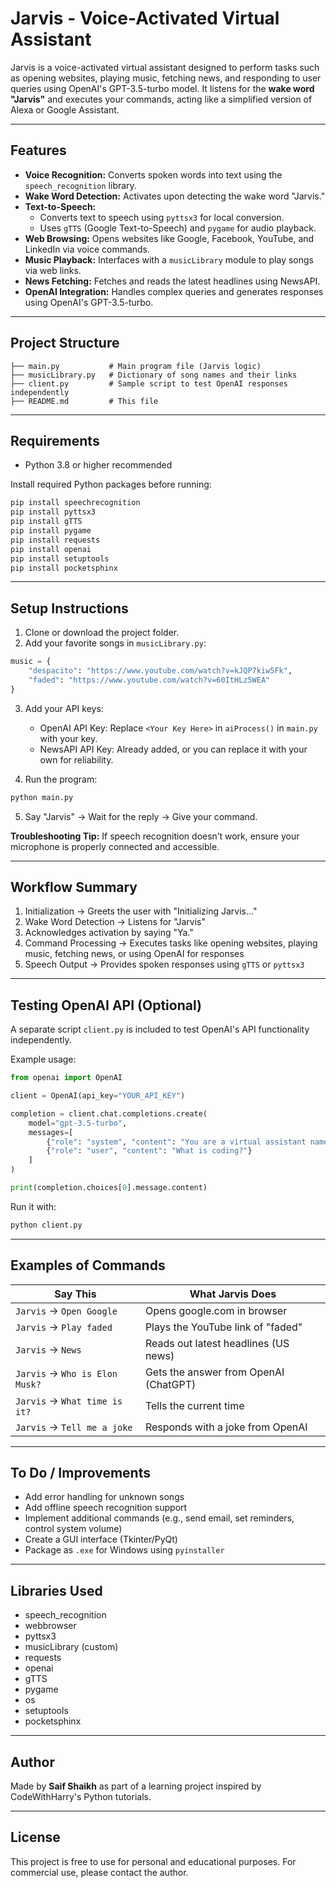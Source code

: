 # Jarvis - Voice-Activated Virtual Assistant

Jarvis is a voice-activated virtual assistant designed to perform tasks such as opening websites, playing music, fetching news, and responding to user queries using OpenAI's GPT-3.5-turbo model. It listens for the **wake word "Jarvis"** and executes your commands, acting like a simplified version of Alexa or Google Assistant.

---

## Features

- **Voice Recognition:** Converts spoken words into text using the `speech_recognition` library.
- **Wake Word Detection:** Activates upon detecting the wake word "Jarvis."
- **Text-to-Speech:**
  - Converts text to speech using `pyttsx3` for local conversion.
  - Uses `gTTS` (Google Text-to-Speech) and `pygame` for audio playback.
- **Web Browsing:** Opens websites like Google, Facebook, YouTube, and LinkedIn via voice commands.
- **Music Playback:** Interfaces with a `musicLibrary` module to play songs via web links.
- **News Fetching:** Fetches and reads the latest headlines using NewsAPI.
- **OpenAI Integration:** Handles complex queries and generates responses using OpenAI's GPT-3.5-turbo.

---

## Project Structure

```
├── main.py           # Main program file (Jarvis logic)
├── musicLibrary.py   # Dictionary of song names and their links
├── client.py         # Sample script to test OpenAI responses independently
├── README.md         # This file
```

---

## Requirements

- Python 3.8 or higher recommended

Install required Python packages before running:

```bash
pip install speechrecognition
pip install pyttsx3
pip install gTTS
pip install pygame
pip install requests
pip install openai
pip install setuptools
pip install pocketsphinx
```

---

## Setup Instructions

1. Clone or download the project folder.
2. Add your favorite songs in `musicLibrary.py`:

```python
music = {
    "despacito": "https://www.youtube.com/watch?v=kJQP7kiw5Fk",
    "faded": "https://www.youtube.com/watch?v=60ItHLz5WEA"
}
```

3. Add your API keys:

   - OpenAI API Key: Replace `<Your Key Here>` in `aiProcess()` in `main.py` with your key.
   - NewsAPI API Key: Already added, or you can replace it with your own for reliability.

4. Run the program:

```bash
python main.py
```

5. Say "Jarvis" → Wait for the reply → Give your command.

**Troubleshooting Tip:** If speech recognition doesn’t work, ensure your microphone is properly connected and accessible.

---

## Workflow Summary

1. Initialization → Greets the user with "Initializing Jarvis..."
2. Wake Word Detection → Listens for "Jarvis"
3. Acknowledges activation by saying "Ya."
4. Command Processing → Executes tasks like opening websites, playing music, fetching news, or using OpenAI for responses
5. Speech Output → Provides spoken responses using `gTTS` or `pyttsx3`

---

## Testing OpenAI API (Optional)

A separate script `client.py` is included to test OpenAI's API functionality independently.

Example usage:

```python
from openai import OpenAI

client = OpenAI(api_key="YOUR_API_KEY")

completion = client.chat.completions.create(
    model="gpt-3.5-turbo",
    messages=[
        {"role": "system", "content": "You are a virtual assistant named jarvis."},
        {"role": "user", "content": "What is coding?"}
    ]
)

print(completion.choices[0].message.content)
```

Run it with:

```bash
python client.py
```

---

## Examples of Commands

| Say This                       | What Jarvis Does                      |
| ------------------------------ | ------------------------------------- |
| `Jarvis` → `Open Google`       | Opens google.com in browser           |
| `Jarvis` → `Play faded`        | Plays the YouTube link of "faded"     |
| `Jarvis` → `News`              | Reads out latest headlines (US news)  |
| `Jarvis` → `Who is Elon Musk?` | Gets the answer from OpenAI (ChatGPT) |
| `Jarvis` → `What time is it?`  | Tells the current time                |
| `Jarvis` → `Tell me a joke`    | Responds with a joke from OpenAI      |

---

## To Do / Improvements

- Add error handling for unknown songs
- Add offline speech recognition support
- Implement additional commands (e.g., send email, set reminders, control system volume)
- Create a GUI interface (Tkinter/PyQt)
- Package as `.exe` for Windows using `pyinstaller`

---

## Libraries Used

- speech\_recognition
- webbrowser
- pyttsx3
- musicLibrary (custom)
- requests
- openai
- gTTS
- pygame
- os
- setuptools
- pocketsphinx

---

## Author

Made by **Saif Shaikh** as part of a learning project inspired by CodeWithHarry's Python tutorials.

---

## License

This project is free to use for personal and educational purposes. For commercial use, please contact the author.

